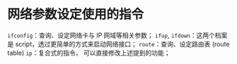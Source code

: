 # 网络参数设定使用的指令
`ifconfig`：查询、设定网络卡与 IP 网域等相关参数；
`ifup`, `ifdown`：这两个档案是 script，透过更简单的方式来启动网络接口；
`route`：查询、设定路由表 (route table)
`ip`：复合式的指令， 可以直接修改上述提到的功能；
